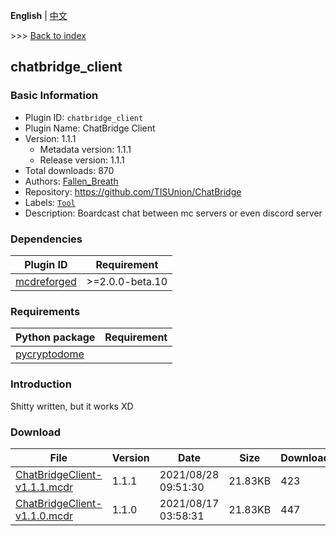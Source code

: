**English** | [中文](readme-zh_cn.md)

\>\>\> [Back to index](/readme.md)

## chatbridge_client

### Basic Information

- Plugin ID: `chatbridge_client`
- Plugin Name: ChatBridge Client
- Version: 1.1.1
  - Metadata version: 1.1.1
  - Release version: 1.1.1
- Total downloads: 870
- Authors: [Fallen_Breath](https://github.com/Fallen-Breath)
- Repository: https://github.com/TISUnion/ChatBridge
- Labels: [`Tool`](/labels/tool/readme.md)
- Description: Boardcast chat between mc servers or even discord server

### Dependencies

| Plugin ID | Requirement |
| --- | --- |
| [mcdreforged](https://github.com/Fallen-Breath/MCDReforged) | \>=2.0.0-beta.10 |

### Requirements

| Python package | Requirement |
| --- | --- |
| [pycryptodome](https://pypi.org/project/pycryptodome) |  |

### Introduction

Shitty written, but it works XD

### Download

| File | Version | Date | Size | Downloads | Operations |
| --- | --- | --- | --- | --- | --- |
| [ChatBridgeClient-v1.1.1.mcdr](https://github.com/TISUnion/ChatBridge/releases/tag/v1.1.1) | 1.1.1 | 2021/08/28 09:51:30 | 21.83KB | 423 | [Download](https://github.com/TISUnion/ChatBridge/releases/download/v1.1.1/ChatBridgeClient-v1.1.1.mcdr) |
| [ChatBridgeClient-v1.1.0.mcdr](https://github.com/TISUnion/ChatBridge/releases/tag/v1.1.0) | 1.1.0 | 2021/08/17 03:58:31 | 21.83KB | 447 | [Download](https://github.com/TISUnion/ChatBridge/releases/download/v1.1.0/ChatBridgeClient-v1.1.0.mcdr) |

